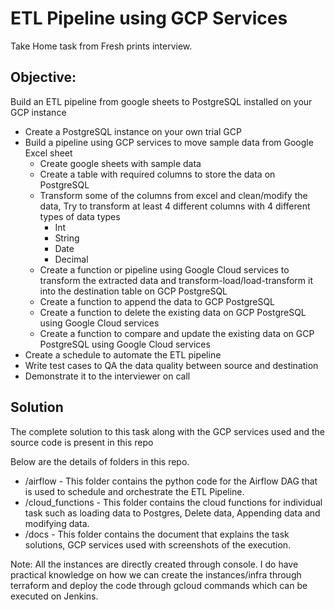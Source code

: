 # ETL Pipeline using GCP Services
Take Home task from Fresh prints interview.

## Objective: 
<p> Build an ETL pipeline from google sheets to PostgreSQL installed on your GCP
instance </p>

  * Create a PostgreSQL instance on your own trial GCP
  * Build a pipeline using GCP services to move sample data from Google Excel sheet 
    * Create google sheets with sample data
    * Create a table with required columns to store the data on PostgreSQL 
    * Transform some of the columns from excel and clean/modify the data, Try to transform at least 4 different columns with 4 different types of data types 
      * Int 
      * String 
      * Date 
      * Decimal 
    * Create a function or pipeline using Google Cloud services to transform the extracted data and transform-load/load-transform it into the destination table on GCP PostgreSQL 
    * Create a function to append the data to GCP PostgreSQL 
    * Create a function to delete the existing data on GCP PostgreSQL using Google Cloud services 
    * Create a function to compare and update the existing data on GCP PostgreSQL using Google Cloud services 
  * Create a schedule to automate the ETL pipeline 
  * Write test cases to QA the data quality between source and destination 
  * Demonstrate it to the interviewer on call

## Solution

<p> The complete solution to this task along with the GCP services used and the source code is present in this repo </p>

<p> Below are the details of folders in this repo. </p>

* /airflow - This folder contains the python code for the Airflow DAG that is used to schedule and orchestrate the ETL Pipeline. 
* /cloud_functions - This folder contains the cloud functions for individual task such as loading data to Postgres, Delete data, Appending data and modifying data.
* /docs - This folder contains the document that explains the task solutions, GCP services used with screenshots of the execution.

Note: All the instances are directly created through console. I do have practical knowledge on how we can create the instances/infra through terraform and deploy the code through gcloud commands which can be executed on Jenkins. 
